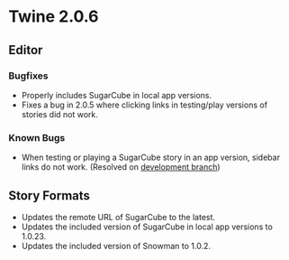 # Twine 2.0.6

## Editor

### Bugfixes

- Properly includes SugarCube in local app versions.
- Fixes a bug in 2.0.5 where clicking links in testing/play versions
    of stories did not work.

### Known Bugs

- When testing or playing a SugarCube story in an app version, sidebar
    links do not work. (Resolved on [development
    branch](https://bitbucket.org/klembot/twinejs/commits/d77157edd007))

## Story Formats

- Updates the remote URL of SugarCube
    to the latest.
- Updates the included version of SugarCube in local app versions to
    1.0.23.
- Updates the included version of Snowman to 1.0.2.

